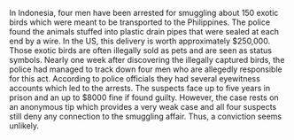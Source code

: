 In Indonesia, four men have been arrested for smuggling about 150 exotic birds which were meant to be transported to the Philippines. The police found the animals stuffed into plastic drain pipes that were sealed at each end by a wire. In the US, this delivery is worth approximately $250,000. Those exotic birds are often illegally sold as pets and are seen as status symbols. Nearly one week after discovering the illegally captured birds, the police had managed to track down four men who are allegedly responsible for this act. According to police officials they had several eyewitness accounts which led to the arrests. The suspects face up to five years in prison and an up to $8000 fine if found guilty.
However, the case rests on an anonymous tip which provides a very weak case and all four suspects still deny any connection to the smuggling affair. Thus, a conviction seems unlikely.